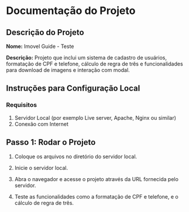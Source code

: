 # Documentação do Projeto
## Descrição do Projeto

**Nome:** Imovel Guide - Teste

**Descrição:** Projeto que inclui um sistema de cadastro de usuários, formatação de CPF e telefone, cálculo de regra de três e funcionalidades para download de imagens e interação com modal.

## Instruções para Configuração Local
### Requisitos

1. Servidor Local (por exemplo Live server, Apache, Nginx ou similar)
2. Conexão com Internet
   
## Passo 1: Rodar o Projeto

1. Coloque os arquivos no diretório do servidor local.

2. Inicie o servidor local.

3. Abra o navegador e acesse o projeto através da URL fornecida pelo servidor.

4. Teste as funcionalidades como a formatação de CPF e telefone, e o cálculo de regra de três.

